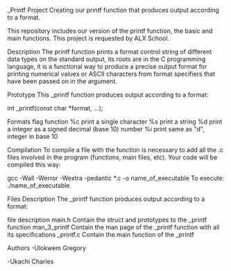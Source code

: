 _Printf Project
Creating our printf function that produces output according to a format.

This repository includes our version of the printf function, the basic and main functions.
This project is requested by ALX School.

Description
The printf function prints a format control string of different data types on the standard output, its roots are in the C programming language, it is a functional way to produce a precise output format for printing numerical values or ASCII characters from format specifiers that have been passed on in the argument.

Prototype
This _printf function produces output according to a format:

int _printf(const char *format, ...);

Formats
flag	function
%c	print a single character
%s	print a string
%d	print a integer as a signed decimal (base 10) number
%i	print same as "d", integer in base 10

Compilation
To compile a file with the function is necessary to add all the .c files involved in the program (functions, main files, etc). Your code will be compiled this way:

gcc -Wall -Werror -Wextra -pedantic *.c -o name_of_executable
To execute: ./name_of_executable

Files Description
The _printf function produces output according to a format:

file	description
main.h	Contain the struct and prototypes to the _printf function
man_3_printf	Contain the man page of the _printf function with all its specifications
_printf.c	Contain the main function of the _printf

Authors
-Ulokwem Gregory

-Ukachi Charles
